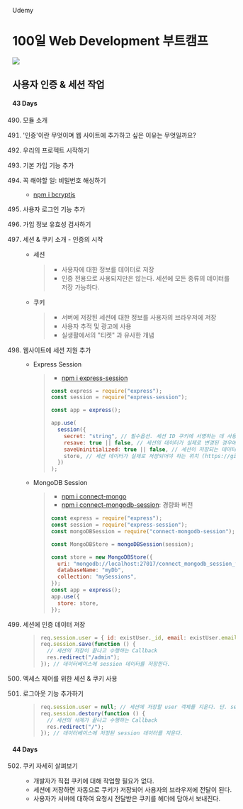 Udemy

# 100일 Web Development 부트캠프

[<img src="https://img.shields.io/badge/github-%23121011.svg?style=for-the-badge&logo=github&logoColor=white" />](https://github.com/academind/100-days-of-web-development/)

## 사용자 인증 & 세션 작업

#### 43 Days

490. 모듈 소개
491. '인증'이란 무엇이며 웹 사이트에 추가하고 싶은 이유는 무엇일까요?
492. 우리의 프로젝트 시작하기
493. 기본 가입 기능 추가
494. 꼭 해야할 일: 비밀번호 해싱하기

     - [npm i bcryptjs](https://github.com/dcodeIO/bcrypt.js)

495. 사용자 로그인 기능 추가
496. 가입 정보 유효성 검사하기
497. 세션 & 쿠키 소개 - 인증의 시작

     - 세션
       > - 사용자에 대한 정보를 데이터로 저장
       > - 인증 전용으로 사용되지만은 않는다.
       >   세션에 모든 종류의 데이터를 저장 가능하다.
     - 쿠키
       > - 서버에 저장된 세션에 대한 정보를 사용자의 브라우저에 저장
       > - 사용자 추적 및 광고에 사용
       > - 실생활에서의 "티켓" 과 유사한 개념

498. 웹사이트에 세션 지원 추가

     - Express Session

       > - [npm i express-session](https://github.com/expressjs/session)
       >
       > ```javascript
       > const express = require("express");
       > const session = require("express-session");
       >
       > const app = express();
       >
       > app.use(
       >   session({
       >     secret: "string", // 필수옵션. 세션 ID 쿠키에 서명하는 데 사용되는 임의의 문자열
       >     resave: true || false, // 세션의 데이터가 실제로 변경된 경우에만 데이터베이스에서 업데이트 유무
       >     saveUninitialized: true || false, // 세션이 저장되는 데이터에 관하여 초기화 유무
       >     store, // 세션 데이터가 실제로 저장되어야 하는 위치 (https://github.com/expressjs/session#compatible-session-stores 참조)
       >   })
       > );
       > ```

     - MongoDB Session

       > - [npm i connect-mongo](https://github.com/jdesboeufs/connect-mongo)
       > - [npm i connect-mongodb-session](https://github.com/mongodb-js/connect-mongodb-session): 경량화 버전
       >
       > ```javascript
       > const express = require("express");
       > const session = require("express-session");
       > const mongoDBSession = require("connect-mongodb-session");
       >
       > const MongoDBStore = mongoDBSession(session);
       >
       > const store = new MongoDBStore({
       >   uri: "mongodb://localhost:27017/connect_mongodb_session_test",
       >   databaseName: "myDb",
       >   collection: "mySessions",
       > });
       > const app = express();
       > app.use({
       >   store: store,
       > });
       > ```

499. 세션에 인증 데이터 저장
     > ```javascript
     > req.session.user = { id: existUser._id, email: existUser.email }; // 세션에 저장할 user 객체
     > req.session.save(function () {
     >   // 세션의 저장이 끝나고 수행하는 Callback
     >   res.redirect("/admin");
     > }); // 데이터베이스에 session 데이터를 저장한다.
     > ```
500. 엑세스 제어를 위한 세션 & 쿠키 사용
501. 로그아웃 기능 추가하기
     > ```javascript
     > req.session.user = null; // 세션에 저장할 user 객체를 지운다. 단. session 에 대한 데이터베이스는 지우지 않는다.
     > req.session.destory(function () {
     >   // 세션의 삭제가 끝나고 수행하는 Callback
     >   res.redirect("/");
     > }); // 데이터베이스에 저장된 session 데이터를 지운다.
     > ```

#### 44 Days

502. 쿠키 자세히 살펴보기

     - 개발자가 직접 쿠키에 대해 작업할 필요가 없다.
     - 세션에 저장하면 자동으로 쿠키가 저장되어 사용자의 브라우저에 전달이 된다.
     - 사용자가 서버에 대하여 요청시 전달받은 쿠키를 헤더에 담아서 보내진다.
